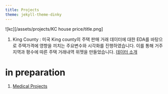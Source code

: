 ```yaml
---
title: Projects
theme: jekyll-theme-dinky
---
```


![kc][/assets/projects/KC house price/title.png]
1. King County : 미국 King county의 주택 판매 거래 데이터에 대한 EDA를 바탕으로 주택가격에 영향을 끼치는 주요변수와 시각화를 진행하였습니다. 이를 통해 거주지역과 평수에 따른 주택 거래내역 위젯을 만들었습니다. [데이터 소개](https://webcache.googleusercontent.com/search?q=cache:PRey_KADxA8J:https://www.teacheron.com/dwld-file%3FfileName%3D8p%26key%3Djf+&cd=2&hl=en&ct=clnk&gl=kr)


# in preparation
1. [Medical Projects](https://medicalproject1.github.io/beta/) 


